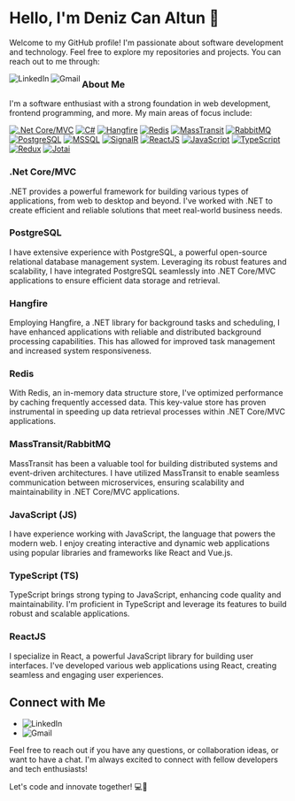 # Hello, I'm Deniz Can Altun 👋

Welcome to my GitHub profile! I'm passionate about software development and technology. Feel free to explore my repositories and projects. You can reach out to me through:

[<img align="left" alt="LinkedIn" src="https://img.shields.io/badge/LinkedIn-%230077B5.svg?&style=for-the-badge&logo=linkedin&logoColor=white" />](https://www.linkedin.com/in/denizcca/)
[<img align="left" alt="Gmail" src="https://img.shields.io/badge/Gmail-%23D14836.svg?&style=for-the-badge&logo=gmail&logoColor=white" />](mailto:denizcanaltun0@gmail.com)

### About Me

I'm a software enthusiast with a strong foundation in web development, frontend programming, and more. My main areas of focus include:

[<img alt=".Net Core/MVC" src="https://img.shields.io/badge/.NET%20Core/MVC-%23512BD4.svg?style=for-the-badge&logo=.net&logoColor=white"/>](#)
[<img alt="C#" src="https://img.shields.io/badge/C%23-%23239120.svg?style=for-the-badge&logo=c-sharp&logoColor=white"/>](#)
[<img alt="Hangfire" src="https://img.shields.io/badge/Hangfire-%23222222.svg?style=for-the-badge&logo=hangfire&logoColor=white"/>](#)
[<img alt="Redis" src="https://img.shields.io/badge/Redis-%23DC382D.svg?style=for-the-badge&logo=redis&logoColor=white"/>](#)
[<img alt="MassTransit" src="https://img.shields.io/badge/MassTransit-%231E1E1E.svg?style=for-the-badge&logo=masstransit&logoColor=white"/>](#)
[<img alt="RabbitMQ" src="https://img.shields.io/badge/RabbitMQ-%23FF6600.svg?style=for-the-badge&logo=rabbitmq&logoColor=white"/>](#)
[<img alt="PostgreSQL" src="https://img.shields.io/badge/PostgreSQL-%23336791.svg?style=for-the-badge&logo=postgresql&logoColor=white"/>](#)
[<img alt="MSSQL" src="https://img.shields.io/badge/MSSQL-%23CC2927.svg?style=for-the-badge&logo=microsoft-sql-server&logoColor=white"/>](#)
[<img alt="SignalR" src="https://img.shields.io/badge/SignalR-%23803440.svg?style=for-the-badge&logo=signalr&logoColor=white"/>](#)
[<img alt="ReactJS" src="https://img.shields.io/badge/ReactJS-%2361DAFB.svg?style=for-the-badge&logo=react&logoColor=%2320232a"/>](#)
[<img alt="JavaScript" src="https://img.shields.io/badge/JavaScript-%23F7DF1E.svg?style=for-the-badge&logo=javascript&logoColor=%2320232a"/>](#)
[<img alt="TypeScript" src="https://img.shields.io/badge/TypeScript-%23007ACC.svg?style=for-the-badge&logo=typescript&logoColor=white"/>](#)
[<img alt="Redux" src="https://img.shields.io/badge/Redux-%23593d88.svg?style=for-the-badge&logo=redux&logoColor=white"/>](#)
[<img alt="Jotai" src="https://img.shields.io/badge/Jotai-%238B9CA9.svg?style=for-the-badge&logo=jotai&logoColor=white"/>](#)


### .Net Core/MVC

.NET provides a powerful framework for building various types of applications, from web to desktop and beyond. I've worked with .NET to create efficient and reliable solutions that meet real-world business needs.

### PostgreSQL
I have extensive experience with PostgreSQL, a powerful open-source relational database management system. Leveraging its robust features and scalability, I have integrated PostgreSQL seamlessly into .NET Core/MVC applications to ensure efficient data storage and retrieval.

### Hangfire
Employing Hangfire, a .NET library for background tasks and scheduling, I have enhanced applications with reliable and distributed background processing capabilities. This has allowed for improved task management and increased system responsiveness.

### Redis
With Redis, an in-memory data structure store, I've optimized performance by caching frequently accessed data. This key-value store has proven instrumental in speeding up data retrieval processes within .NET Core/MVC applications.

### MassTransit/RabbitMQ
MassTransit has been a valuable tool for building distributed systems and event-driven architectures. I have utilized MassTransit to enable seamless communication between microservices, ensuring scalability and maintainability in .NET Core/MVC applications.

### JavaScript (JS)

I have experience working with JavaScript, the language that powers the modern web. I enjoy creating interactive and dynamic web applications using popular libraries and frameworks like React and Vue.js.

### TypeScript (TS)

TypeScript brings strong typing to JavaScript, enhancing code quality and maintainability. I'm proficient in TypeScript and leverage its features to build robust and scalable applications.

### ReactJS

I specialize in React, a powerful JavaScript library for building user interfaces. I've developed various web applications using React, creating seamless and engaging user experiences.


## Connect with Me

- [<img align="left" alt="LinkedIn" src="https://img.shields.io/badge/LinkedIn-%230077B5.svg?&style=for-the-badge&logo=linkedin&logoColor=white" />](https://www.linkedin.com/in/denizcca/)
- [<img align="left" alt="Gmail" src="https://img.shields.io/badge/Gmail-%23D14836.svg?&style=for-the-badge&logo=gmail&logoColor=white" />](mailto:denizcanaltun0@gmail.com)

Feel free to reach out if you have any questions, or collaboration ideas, or want to have a chat. I'm always excited to connect with fellow developers and tech enthusiasts!

Let's code and innovate together! 💻🚀
